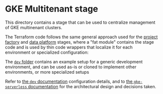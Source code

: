 # GKE Multitenant stage

This directory contains a stage that can be used to centralize management of GKE multinenant clusters.

The Terraform code follows the same general approach used for the [project factory](../3-0-project-factory/) and [data platform](../3-0-data-platform/) stages, where a "fat module" contains the stage code and is used by thin code wrappers that localize it for each environment or specialized configuration:

The [`dev` folder](./dev/) contains an example setup for a generic development environment, and can be used as-is or cloned to implement other environments, or more specialized setups

Refer to [the `dev` documentation](./dev/README.md) configuration details, and to [the `gke-serverless` documentation](../../../blueprints/gke/multitenant-fleet) for the architectural design and decisions taken.

